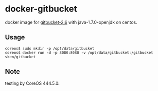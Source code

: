 # docker-gitbucket

docker image for [gitbucket-2.6](https://github.com/takezoe/gitbucket) with java-1.7.0-openjdk on centos.

## Usage

```
coreos$ sudo mkdir -p /opt/data/gitbucket
coreos$ docker run -d -p 8080:8080 -v /opt/data/gitbucket:/gitbucket sken/gitbucket
```

## Note

testing by CoreOS 444.5.0.
